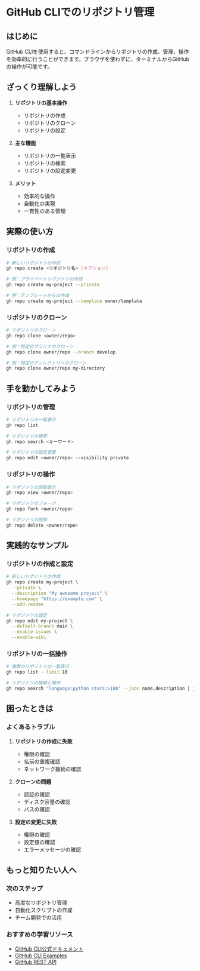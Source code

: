 # GitHub CLIでのリポジトリ管理

## はじめに
GitHub CLIを使用すると、コマンドラインからリポジトリの作成、管理、操作を効率的に行うことができます。ブラウザを使わずに、ターミナルからGitHubの操作が可能です。

## ざっくり理解しよう
1. **リポジトリの基本操作**
   - リポジトリの作成
   - リポジトリのクローン
   - リポジトリの設定

2. **主な機能**
   - リポジトリの一覧表示
   - リポジトリの検索
   - リポジトリの設定変更

3. **メリット**
   - 効率的な操作
   - 自動化の実現
   - 一貫性のある管理

## 実際の使い方
### リポジトリの作成
```bash
# 新しいリポジトリの作成
gh repo create <リポジトリ名> [オプション]

# 例：プライベートリポジトリの作成
gh repo create my-project --private

# 例：テンプレートからの作成
gh repo create my-project --template owner/template
```

### リポジトリのクローン
```bash
# リポジトリのクローン
gh repo clone <owner/repo>

# 例：特定のブランチのクローン
gh repo clone owner/repo --branch develop

# 例：特定のディレクトリへのクローン
gh repo clone owner/repo my-directory
```

## 手を動かしてみよう
### リポジトリの管理
```bash
# リポジトリの一覧表示
gh repo list

# リポジトリの検索
gh repo search <キーワード>

# リポジトリの設定変更
gh repo edit <owner/repo> --visibility private
```

### リポジトリの操作
```bash
# リポジトリの詳細表示
gh repo view <owner/repo>

# リポジトリのフォーク
gh repo fork <owner/repo>

# リポジトリの削除
gh repo delete <owner/repo>
```

## 実践的なサンプル
### リポジトリの作成と設定
```bash
# 新しいリポジトリの作成
gh repo create my-project \
  --private \
  --description "My awesome project" \
  --homepage "https://example.com" \
  --add-readme

# リポジトリの設定
gh repo edit my-project \
  --default-branch main \
  --enable-issues \
  --enable-wiki
```

### リポジトリの一括操作
```bash
# 複数のリポジトリの一覧表示
gh repo list --limit 10

# リポジトリの検索と操作
gh repo search "language:python stars:>100" --json name,description | jq '.[] | .name'
```

## 困ったときは
### よくあるトラブル
1. **リポジトリの作成に失敗**
   - 権限の確認
   - 名前の重複確認
   - ネットワーク接続の確認

2. **クローンの問題**
   - 認証の確認
   - ディスク容量の確認
   - パスの確認

3. **設定の変更に失敗**
   - 権限の確認
   - 設定値の確認
   - エラーメッセージの確認

## もっと知りたい人へ
### 次のステップ
- 高度なリポジトリ管理
- 自動化スクリプトの作成
- チーム開発での活用

### おすすめの学習リソース
- [GitHub CLI公式ドキュメント](https://cli.github.com/manual/gh_repo)
- [GitHub CLI Examples](https://github.com/cli/cli#examples)
- [GitHub REST API](https://docs.github.com/ja/rest)
